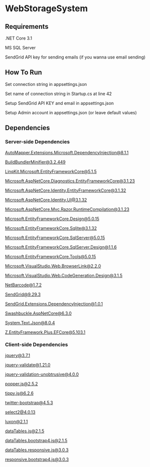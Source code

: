 # WebStorageSystem

## Requirements
.NET Core 3.1

MS SQL Server

SendGrid API key for sending emails (if you wanna use email sending)

## How To Run
Set connection string in appsettings.json

Set name of connection string in Startup.cs at line 42

Setup SendGrid API KEY and email in appsettings.json

Setup Admin account in appsettings.json (or leave default values)

## Dependencies

### Server-side Dependencies
AutoMapper.Extensions.Microsoft.DependencyInjection@8.1.1

BuildBundlerMinifier@3.2.449

LinqKit.Microsoft.EntityFrameworkCore@5.1.5

Microsoft.AspNetCore.Diagnostics.EntityFrameworkCore@3.1.23

Microsoft.AspNetCore.Identity.EntityFrameworkCore@3.1.32

Microsoft.AspNetCore.Identity.UI@3.1.32

Microsoft.AspNetCore.Mvc.Razor.RuntimeCompilation@3.1.23

Microsoft.EntityFrameworkCore.Design@5.0.15

Microsoft.EntityFrameworkCore.Sqlite@3.1.32

Microsoft.EntityFrameworkCore.SqlServer@5.0.15

Microsoft.EntityFrameworkCore.SqlServer.Design@1.1.6

Microsoft.EntityFrameworkCore.Tools@5.0.15

Microsoft.VisualStudio.Web.BrowserLink@2.2.0

Microsoft.VisualStudio.Web.CodeGeneration.Design@3.1.5

NetBarcode@1.7.2

SendGrid@9.29.3

SendGrid.Extensions.DependencyInjection@1.0.1

Swashbuckle.AspNetCore@6.3.0

System.Text.Json@8.0.4

Z.EntityFramework.Plus.EFCore@5.103.1

### Client-side Dependencies
jquery@3.7.1

jquery-validate@1.21.0

jquery-validation-unobtrusive@4.0.0

popper.js@2.5.2

tippy.js@6.2.6

twitter-bootstrap@4.5.3

select2@4.0.13

luxon@2.1.1

dataTables.js@2.1.5

dataTables.bootstrap4.js@2.1.5

dataTables.responsive.js@3.0.3

responsive.bootstrap4.js@3.0.3
